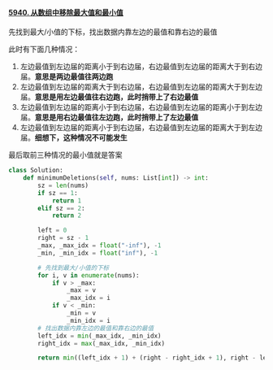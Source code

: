 #### [5940. 从数组中移除最大值和最小值](https://leetcode-cn.com/problems/removing-minimum-and-maximum-from-array/)

先找到最大/小值的下标，找出数据内靠左边的最值和靠右边的最值

此时有下面几种情况：

1. 左边最值到左边届的距离小于到右边届，右边最值到左边届的距离大于到右边届。**意思是两边最值往两边跑**
2. 左边最值到左边届的距离大于到右边届，右边最值到左边届的距离大于到左边届。**意思是用左边最值往右边跑，此时捎带上了右边最值**
3. 左边最值到左边届的距离小于到右边届，右边最值到左边届的距离小于到左边届。**意思是用右边最值往左边跑，此时捎带上了左边最值**
4. 左边最值到左边届的距离小于到右边届，右边最值到左边届的距离大于到左边届。**细想下，这种情况不可能发生**

最后取前三种情况的最小值就是答案

```python
class Solution:
    def minimumDeletions(self, nums: List[int]) -> int:
        sz = len(nums)
        if sz == 1:
            return 1
        elif sz == 2:
            return 2

        left = 0
        right = sz - 1
        _max, _max_idx = float("-inf"), -1
        _min, _min_idx = float("inf"), -1

        # 先找到最大/小值的下标
        for i, v in enumerate(nums):
            if v > _max:
                _max = v
                _max_idx = i
            if v < _min:
                _min = v
                _min_idx = i
        # 找出数据内靠左边的最值和靠右边的最值
        left_idx = min(_max_idx, _min_idx)
        right_idx = max(_max_idx, _min_idx)

        return min((left_idx + 1) + (right - right_idx + 1), right - left_idx + 1, right_idx + 1)
            
```

